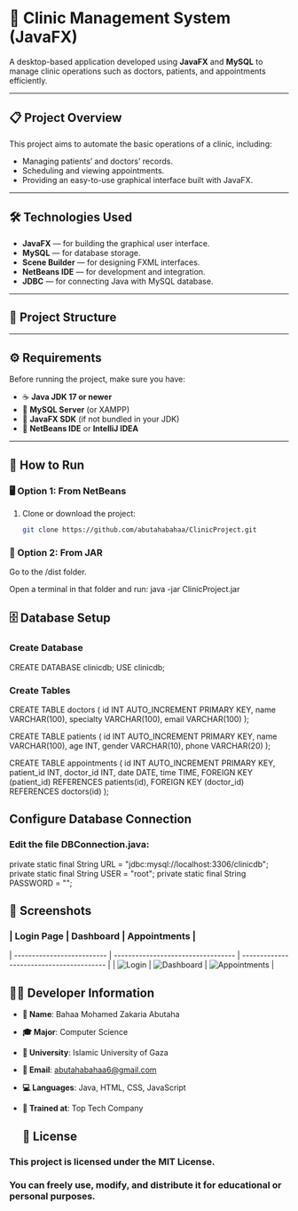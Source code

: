# 🏥 Clinic Management System (JavaFX)

A desktop-based application developed using **JavaFX** and **MySQL** to manage clinic operations such as doctors, patients, and appointments efficiently.

---

## 📋 Project Overview
This project aims to automate the basic operations of a clinic, including:
- Managing patients’ and doctors’ records.
- Scheduling and viewing appointments.
- Providing an easy-to-use graphical interface built with JavaFX.

---

## 🛠️ Technologies Used
- **JavaFX** — for building the graphical user interface.
- **MySQL** — for database storage.
- **Scene Builder** — for designing FXML interfaces.
- **NetBeans IDE** — for development and integration.
- **JDBC** — for connecting Java with MySQL database.

---

## 📁 Project Structure


---

## ⚙️ Requirements

Before running the project, make sure you have:
- ☕ **Java JDK 17 or newer**
- 🧱 **MySQL Server** (or XAMPP)
- 🧩 **JavaFX SDK** (if not bundled in your JDK)
- 🧰 **NetBeans IDE** or **IntelliJ IDEA**

---

## 🚀 How to Run

### 🖥️ Option 1: From NetBeans
1. Clone or download the project:
   ```bash
   git clone https://github.com/abutahabahaa/ClinicProject.git

   
### 💾 Option 2: From JAR
Go to the /dist folder.

Open a terminal in that folder and run:
    java -jar ClinicProject.jar

## 🗄️ Database Setup
### Create Database
CREATE DATABASE clinicdb;
USE clinicdb;
### Create Tables
CREATE TABLE doctors (
  id INT AUTO_INCREMENT PRIMARY KEY,
  name VARCHAR(100),
  specialty VARCHAR(100),
  email VARCHAR(100)
);

CREATE TABLE patients (
  id INT AUTO_INCREMENT PRIMARY KEY,
  name VARCHAR(100),
  age INT,
  gender VARCHAR(10),
  phone VARCHAR(20)
);

CREATE TABLE appointments (
  id INT AUTO_INCREMENT PRIMARY KEY,
  patient_id INT,
  doctor_id INT,
  date DATE,
  time TIME,
  FOREIGN KEY (patient_id) REFERENCES patients(id),
  FOREIGN KEY (doctor_id) REFERENCES doctors(id)
);
## Configure Database Connection
### Edit the file DBConnection.java:
private static final String URL = "jdbc:mysql://localhost:3306/clinicdb";
private static final String USER = "root";
private static final String PASSWORD = "";

## 📸 Screenshots
### | Login Page                 | Dashboard                          | Appointments                             |
| -------------------------- | ---------------------------------- | ---------------------------------------- |
| ![Login](assets/login.png) | ![Dashboard](assets/dashboard.png) | ![Appointments](assets/appointments.png) |

## 👨‍💻 Developer Information

- **👤 Name**: Bahaa Mohamed Zakaria Abutaha
- **🎓 Major**: Computer Science
- **🏫 University**: Islamic University of Gaza
- **📧 Email**: abutahabahaa6@gmail.com
- **💻 Languages**: Java, HTML, CSS, JavaScript
- **🧠 Trained at**: Top Tech Company

   ## 📜 License

### This project is licensed under the MIT License.
### You can freely use, modify, and distribute it for educational or personal purposes.


